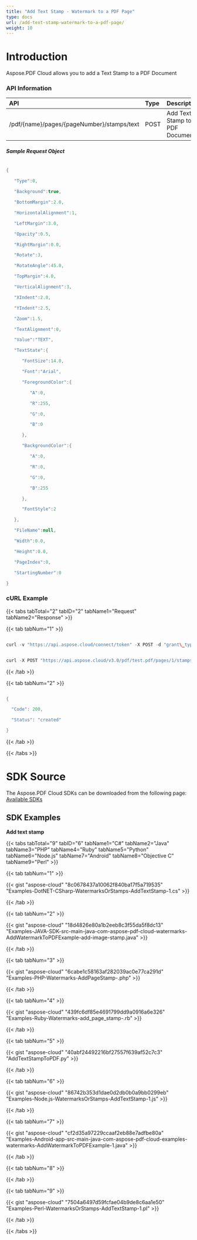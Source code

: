 ```yaml
---
title: "Add Text Stamp - Watermark to a PDF Page"
type: docs
url: /add-text-stamp-watermark-to-a-pdf-page/
weight: 10
---
```


# **Introduction**
Aspose.PDF Cloud allows you to add a Text Stamp to a PDF Document
### **API Information**

|**API**|**Type**|**Description**|**Swagger Link**|
| :- | :- | :- | :- |
|/pdf/{name}/pages/{pageNumber}/stamps/text|POST|Add Text Stamp to a PDF Document|[PostPageTextStamps](https://apireference.aspose.cloud/pdf/#!/Stamps/PostPageTextStamps)|
##### **Sample Request Object**
```java

{

   "Type":0,

   "Background":true,

   "BottomMargin":2.0,

   "HorizontalAlignment":1,

   "LeftMargin":3.0,

   "Opacity":0.5,

   "RightMargin":0.0,

   "Rotate":3,

   "RotateAngle":45.0,

   "TopMargin":4.0,

   "VerticalAlignment":3,

   "XIndent":2.0,

   "YIndent":2.5,

   "Zoom":1.5,

   "TextAlignment":0,

   "Value":"TEXT",

   "TextState":{

      "FontSize":14.0,

      "Font":"Arial",

      "ForegroundColor":{

         "A":0,

         "R":255,

         "G":0,

         "B":0

      },

      "BackgroundColor":{

         "A":0,

         "R":0,

         "G":0,

         "B":255

      },

      "FontStyle":2

   },

   "FileName":null,

   "Width":0.0,

   "Height":0.0,

   "PageIndex":0,

   "StartingNumber":0

}

```
### **cURL Example**
{{< tabs tabTotal="2" tabID="2" tabName1="Request" tabName2="Response" >}}

{{< tab tabNum="1" >}}

```java

curl -v "https://api.aspose.cloud/connect/token" -X POST -d "grant\_type=client\_credentials&client\_id=<CLIENT\_SID>&client\_secret=<CLIENT\_KEY>" -H "Content-Type: application/x-www-form-urlencoded" -H "Accept: application/json"

```

```java

curl -X POST "https://api.aspose.cloud/v3.0/pdf/test.pdf/pages/1/stamps/text" -H "accept: application/json" -H "authorization: Bearer eyJhbGciOiJSUzI1NiIsInR5cCI6IkpXVCJ9.eyJuYmYiOjE1OTQwMjQ5OTIsImV4cCI6MTU5NDExMTM5MiwiaXNzIjoiaHR0cHM6Ly9hcGkuYXNwb3NlLmNsb3VkIiwiYXVkIjpbImh0dHBzOi8vYXBpLmFzcG9zZS5jbG91ZC9yZXNvdXJjZXMiLCJhcGkucGxhdGZvcm0iLCJhcGkucHJvZHVjdHMiLCJhcGkuc3RvcmFnZSJdLCJjbGllbnRfaWQiOiJiZmM1MzQyOS01NzkwLTRhZTUtOGE5Ni04OWVjYWJlNGIyYTAiLCJjbGllbnRfZGVmYXVsdF9zdG9yYWdlIjoiMjVDNDNBNUMtMEQ1RS00MjFCLTlGMTUtQjRCNzY0RDRCMEVEIiwiY2xpZW50X2lkU3J2SWQiOiI0MDQ4OTkiLCJzY29wZSI6WyJhcGkucGxhdGZvcm0iLCJhcGkucHJvZHVjdHMiLCJhcGkuc3RvcmFnZSJdfQ.AJBRmS7IdnYG8Flw0J-xNMsT4k4iB2tWxPnbh72QEX5-GiiGKBLl1gGk2KQ1hSRurHtf69vmWuZtlXmpwdsdrLRJ2IsGvExsOfTQpDIbmSx8snxyxKiBeRaQeOs9XiJ11AeOKyRL4Fw2ilOpGiaxtlG-zhN-BV5IfZH3-TUJJ7GPHe4H1wGFSCTuU\_\_E4rpTByWFfrf0Qs1iy81RtNWSa2ggV9tQHu\_9B9EWkpibDThBWfxL4Sx4qQAJI\_2iMA9yId2sYKibTVqocK4wNmwOnYUP3-UqeH4Oe0PtZnRDvwxwWBWfuhGwWQq5cc2cZf9ntfj4Qx\_OSvtUCs0dAUm\_6Q" -H "Content-Type: application/json" -H "x-aspose-client: Containerize.Swagger" -d "[ { \"Links\": [ { \"Href\": \"string\", \"Rel\": \"string\", \"Type\": \"string\", \"Title\": \"string\" } ], \"Background\": true, \"HorizontalAlignment\": \"None\", \"Opacity\": 0, \"Rotate\": \"None\", \"RotateAngle\": 0, \"XIndent\": 0, \"YIndent\": 0, \"Zoom\": 0, \"TextAlignment\": \"None\", \"Value\": \"string\", \"TextState\": { \"FontSize\": 0, \"Font\": \"string\", \"ForegroundColor\": { \"A\": 0, \"R\": 0, \"G\": 0, \"B\": 0 }, \"BackgroundColor\": { \"A\": 0, \"R\": 0, \"G\": 0, \"B\": 0 }, \"FontStyle\": \"Regular\" }, \"VerticalAlignment\": \"None\", \"BottomMargin\": 0, \"LeftMargin\": 0, \"TopMargin\": 0, \"RightMargin\": 0 }]"   

```

{{< /tab >}}

{{< tab tabNum="2" >}}

```java

{  

  "Code": 200,

  "Status": "created"

}

```

{{< /tab >}}

{{< /tabs >}}
# **SDK Source**
The Aspose.PDF Cloud SDKs can be downloaded from the following page: [Available SDKs](/available-sdks-html/)
## **SDK Examples**
**Add text stamp**

{{< tabs tabTotal="9" tabID="6" tabName1="C#" tabName2="Java" tabName3="PHP" tabName4="Ruby" tabName5="Python" tabName6="Node.js" tabName7="Android" tabName8="Objective C" tabName9="Perl" >}}

{{< tab tabNum="1" >}}

{{< gist "aspose-cloud" "8c0678437a10062f840ba17f5a719535" "Examples-DotNET-CSharp-WatermarksOrStamps-AddTextStamp-1.cs" >}}

{{< /tab >}}

{{< tab tabNum="2" >}}

{{< gist "aspose-cloud" "18d4826e80a1b2eeb8c3f55da5f8dc13" "Examples-JAVA-SDK-src-main-java-com-aspose-pdf-cloud-watermarks-AddWatermarkToPDFExample-add-image-stamp.java" >}}

{{< /tab >}}

{{< tab tabNum="3" >}}

{{< gist "aspose-cloud" "6cabe1c58163af282039ac0e77ca291d" "Examples-PHP-Watermarks-AddPageStamp-.php" >}}

{{< /tab >}}

{{< tab tabNum="4" >}}

{{< gist "aspose-cloud" "439fc6df85e4691799dd9a0916a6e326" "Examples-Ruby-Watermarks-add\_page\_stamp-.rb" >}}

{{< /tab >}}

{{< tab tabNum="5" >}}

{{< gist "aspose-cloud" "40abf24492216bf27557f639af52c7c3" "AddTextStampToPDF.py" >}}

{{< /tab >}}

{{< tab tabNum="6" >}}

{{< gist "aspose-cloud" "86742b353d1dae0d2db0b0a9bb0299eb" "Examples-Node.js-WatermarksOrStamps-AddTextStamp-1.js" >}}

{{< /tab >}}

{{< tab tabNum="7" >}}

{{< gist "aspose-cloud" "cf2d35a97229ccaaf2eb88e7adfbe80a" "Examples-Android-app-src-main-java-com-aspose-pdf-cloud-examples-watermarks-AddWatermarkToPDFExample-1.java" >}}

{{< /tab >}}

{{< tab tabNum="8" >}}

{{< /tab >}}

{{< tab tabNum="9" >}}

{{< gist "aspose-cloud" "7504a6497d59fcfae04b9de8c6aa1e50" "Examples-Perl-WatermarksOrStamps-AddTextStamp-1.pl" >}}

{{< /tab >}}

{{< /tabs >}}
